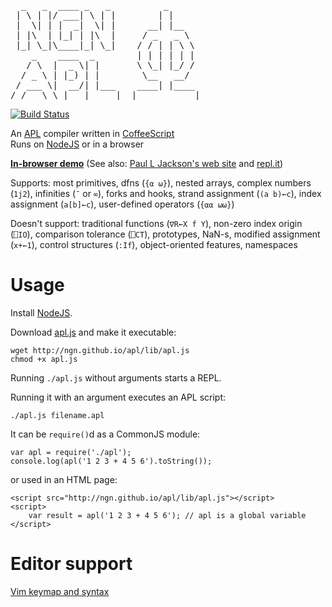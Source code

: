 <pre>
  _   _  ____ _   _          _
 | \ | |/ ___| \ | |        | |
 |  \| | |  _|  \| |      __| |__
 | |\  | |_| | |\  |     / _   _ \
 |_| \_|\____|_| \_|    / / | | \ \
    _    ____  _        | | | | | |
   / \  |  _ \| |       \ \_| |_/ /
  / _ \ | |_) | |        \__   __/
 / ___ \|  __/| |___    ____| |____
/_/   \_\_|   |_____|  |___________|
</pre>

[![Build Status](https://travis-ci.org/ngn/apl.png?branch=master)](https://travis-ci.org/ngn/apl)

An [APL](https://en.wikipedia.org/wiki/APL_%28programming_language%29) compiler written in [CoffeeScript](http://jashkenas.github.com/coffee-script/)<br>
Runs on [NodeJS](http://nodejs.org/) or in a browser<br>

**[In-browser demo](http://ngn.github.com/apl/web/index.html)**
(See also: [Paul L Jackson's web site](https://home.comcast.net/~paul.l.jackson/APL.js/) and [repl.it](http://repl.it/languages/APL))

Supports: most primitives, dfns (`{⍺ ⍵}`), nested arrays, complex numbers
(`1j2`), infinities (`¯` or `∞`), forks and hooks, strand assignment (`(a b)←c`), index
assignment (`a[b]←c`), user-defined operators (`{⍺⍺ ⍵⍵}`)

Doesn't support: traditional functions (`∇R←X f Y`), non-zero index origin
(`⎕IO`), comparison tolerance (`⎕CT`), prototypes, NaN-s, modified assignment
(`x+←1`), control structures (`:If`), object-oriented features, namespaces

# Usage

Install [NodeJS](http://nodejs.org/).

Download [apl.js](http://ngn.github.io/apl/lib/apl.js) and make it executable:

    wget http://ngn.github.io/apl/lib/apl.js
    chmod +x apl.js

Running `./apl.js` without arguments starts a REPL.

Running it with an argument executes an APL script:

    ./apl.js filename.apl

It can be `require()`d as a CommonJS module:

    var apl = require('./apl');
    console.log(apl('1 2 3 + 4 5 6').toString());

or used in an HTML page:

    <script src="http://ngn.github.io/apl/lib/apl.js"></script>
    <script>
        var result = apl('1 2 3 + 4 5 6'); // apl is a global variable
    </script>

# Editor support

[Vim keymap and syntax](https://github.com/ngn/vim-apl)
